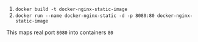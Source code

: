 1. `docker build -t docker-nginx-static-image`
2. `docker run --name docker-nginx-static -d -p 8080:80 docker-nginx-static-image`

This maps real port `8080` into containers `80`
